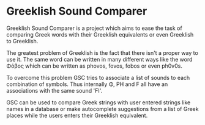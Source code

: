 Greeklish Sound Comparer
======================

Greeklish Sound Comparer is a project which aims to ease the task of comparing Greek words with their Greeklish equivalents or even Greeklish to Greeklish.

The greatest problem of Greeklish is the fact that there isn't a proper way to use it.
The same word can be written in many different ways like the word Φόβος which can be written as phovos, fovos, fobos or even ph0v0s.

To overcome this problem GSC tries to associate a list of sounds to each combination of symbols.
Thus internally Φ, PH and F all have an associations with the same sound 'FI'.

GSC can be used to compare Greek strings with user entered strings like names in a database or 
make autocomplete suggestions from a list of Greek places while the users enters their Greeklish equivalent.